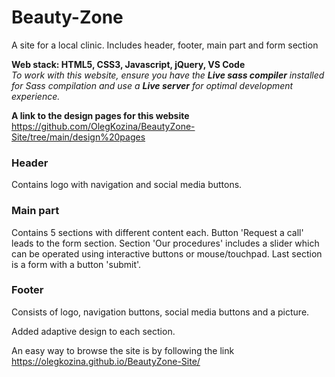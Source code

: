 # Beauty-Zone

A site for a local clinic. Includes header, footer, main part and form section

**Web stack: HTML5, CSS3, Javascript, jQuery, VS Code**   
*To work with this website, ensure you have the **Live sass compiler** installed for Sass compilation and use a **Live server** for optimal development experience.*   

**A link to the design pages for this website** https://github.com/OlegKozina/BeautyZone-Site/tree/main/design%20pages

### Header
Contains logo with navigation and social media buttons.

### Main part

Contains 5 sections with different content each. Button 'Request a call' leads to the form section. Section 'Our procedures' includes a slider which can be operated using interactive buttons or mouse/touchpad. Last section is a form with a button 'submit'.

### Footer
Consists of logo, navigation buttons, social media buttons and a picture. 

Added adaptive design to each section.

An easy way to browse the site is by following the link https://olegkozina.github.io/BeautyZone-Site/
